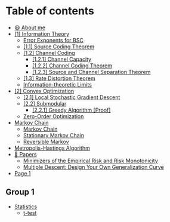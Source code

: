# Table of contents

* [😃 About me](README.md)
* [\[1\] Information Theory](information\_theory/README.md)
  * [Error Exponents for BSC](information\_theory/error-exponents-for-bsc.md)
  * [\[1.1\] Source Coding Theorem](information\_theory/source\_coding\_theorem.md)
  * [\[1.2\] Channel Coding](information\_theory/channel\_coding/README.md)
    * [\[1.2.1\] Channel Capacity](information\_theory/channel\_coding/channel-capacity.md)
    * [\[1.2.2\] Channel Coding Theorem](information\_theory/channel\_coding/channel\_coding\_theorem.md)
    * [\[1.2.3\] Source and Channel Separation Theorem](information\_theory/channel\_coding/source-and-channel-separation-theorem.md)
  * [\[1.3\] Rate Distortion Theorem](information\_theory/rate-distortion-theorem.md)
  * [Information-theoretic Limits](information\_theory/information-theoretic-limits.md)
* [\[2\] Convex Optimization](convex\_optimization/README.md)
  * [\[2.1\] Local Stochastic Gradient Descent](convex\_optimization/local\_stochastic\_gradient\_descent.md)
  * [\[2.2\] Submodular](convex\_optimization/submodular/README.md)
    * [\[2.2.1\] Greedy Algorithm \[Proof\]](convex\_optimization/submodular/greedy-algorithm.md)
  * [Zero-Order Optimization](convex\_optimization/zero-order-optimization.md)
* [Markov Chain](markov-chain/README.md)
  * [Markov Chain](markov-chain/markov-chain.md)
  * [Stationary Markov Chain](markov-chain/stationary-markov-chain.md)
  * [Reversible Markov](markov-chain/reversible-markov.md)
* [Metropolis-Hastings Algorithm](metropolis-hastings-algorithm.md)
* [🍟 Papers](papers/README.md)
  * [Minimizers of the Empirical Risk and Risk Monotonicity](papers/minimizers-of-the-empirical-risk-and-risk-monotonicity.md)
  * [Multiple Descent: Design Your Own Generalization Curve](papers/multiple-descent-design-your-own-generalization-curve.md)
* [Page 1](page-1.md)

## Group 1

* [Statistics](group-1/statistics/README.md)
  * [t-test](group-1/statistics/t-test.md)
